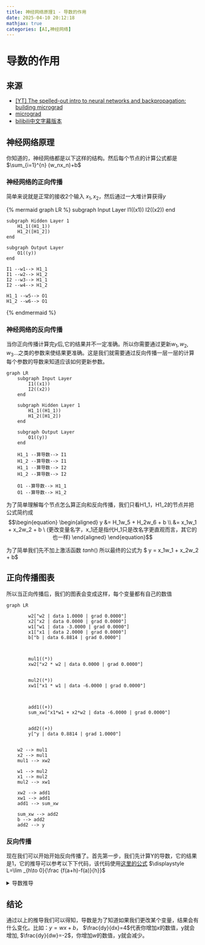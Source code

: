```yaml
---
title: 神经网络原理1 - 导数的作用
date: 2025-04-10 20:12:18
mathjax: true
categories: [AI,神经网络]
---
```


# 导数的作用

## 来源
- [[YT] The spelled-out intro to neural networks and backpropagation: building micrograd
](https://www.youtube.com/watch?v=VMj-3S1tku0&list=PLAqhIrjkxbuWI23v9cThsA9GvCAUhRvKZ)
- [micrograd](https://github.com/karpathy/micrograd)
- [bilibili中文字幕版本](https://www.bilibili.com/video/BV11yHXeuE9d/)

## 神经网络原理
你知道的，神经网络都是以下这样的结构。然后每个节点的计算公式都是 $\sum_{i=1}^{n} (w_nx_n)+b$

### 神经网络的正向传播
简单来说就是正常的接收2个输入 $x_1,x_2$，然后通过一大堆计算获得$y$
<!--不知道为什么需要用这种形式的mermai，才能在codeblock中正常使用mermaid-->
{% mermaid graph LR %}
    subgraph Input Layer
        I1((x1))
        I2((x2))
    end

    subgraph Hidden Layer 1
        H1_1((H1_1))
        H1_2([H1_2])
    end

    subgraph Output Layer
        O1((y))
    end

    I1 --w1--> H1_1
    I1 --w2--> H1_2
    I2 --w3--> H1_1
    I2 --w4--> H1_2

    H1_1 --w5--> O1
    H1_2 --w6--> O1
{% endmermaid %}
<!-- more -->

### 神经网络的反向传播
当你正向传播计算完$y$后,它的结果并不一定准确。所以你需要通过更新$w_1,w_2,w_3...$之类的参数来使结果更准确。这是我们就需要通过反向传播一层一层的计算每个参数的导数来知道应该如何更新参数。
```mermaid
graph LR
    subgraph Input Layer
        I1((x1))
        I2((x2))
    end

    subgraph Hidden Layer 1
        H1_1((H1_1))
        H1_2([H1_2])
    end

    subgraph Output Layer
        O1((y))
    end

    H1_1 --算导数--> I1
    H1_2 --算导数--> I1
    H1_1 --算导数--> I2
    H1_2 --算导数--> I2

    O1 --算导数--> H1_1
    O1 --算导数--> H1_2
```
为了简单理解每个节点怎么算正向和反向传播，我们只看H1_1，H1_2的节点并把公式简约成
$$\begin{equation}
\begin{aligned}
y &= H_1w_5 + H_2w_6 + b \\
  &= x_1w_1 + x_2w_2 + b \ (更改变量名字，x_1还是指代H_1只是改名字更直观而言，其它的也一样)
\end{aligned}
\end{equation}$$

为了简单我们先不加上激活函数 $tanh()$ 所以最终的公式为 $ y = x_1w_1 + x_2w_2 + b$



## 正向传播图表
所以当正向传播后，我们的图表会变成这样，每个变量都有自己的数值
```mermaid
graph LR

        w2["w2 | data 1.0000 | grad 0.0000"]
        x2["x2 | data 0.0000 | grad 0.0000"]
        w1["w1 | data -3.0000 | grad 0.0000"]
        x1["x1 | data 2.0000 | grad 0.0000"]
        b["b | data 6.8814 | grad 0.0000"]



        mul1((*))
        xw2["x2 * w2 | data 0.0000 | grad 0.0000"]


        mul2((*))
        xw1["x1 * w1 | data -6.0000 | grad 0.0000"]



        add1((+))
        sum_xw["x1*w1 + x2*w2 | data -6.0000 | grad 0.0000"]


        add2((+))
        y["y | data 0.8814 | grad 1.0000"]


    w2 --> mul1
    x2 --> mul1
    mul1 --> xw2

    w1 --> mul2
    x1 --> mul2
    mul2 --> xw1

    xw2 --> add1
    xw1 --> add1
    add1 --> sum_xw

    sum_xw --> add2
    b --> add2
    add2 --> y

```

### 反向传播
现在我们可以开始开始反向传播了。首先第一步，我们先计算Y的导数，它的结果是1，它的推导可以参考以下下代码，该代码使用[这里的公式](https://en.wikipedia.org/wiki/Derivative#:~:text=A%20function%20of%20a%20real,%E2%81%A0%2C%20and%20the%20limit)
 $\displaystyle L=\lim _{h\to 0}{\frac {f(a+h)-f(a)}{h}}$

<details>
  <summary>导数推导</summary>

```python
def 求导():
  
  h = 0.001
  
  a = Value(2.0, label='a')
  b = Value(-3.0, label='b')
  c = Value(10.0, label='c')
  e = a*b; e.label = 'e'
  d = e + c; d.label = 'd'
  f = Value(-2.0, label='f')
  L = d * f; L.label = 'L'
  L1 = L.data
  
  a = Value(2.0, label='a')
  b = Value(-3.0, label='b')
  b.data += h # 如果你想计算b如何影响L，就b+h来找b的导数
  c = Value(10.0, label='c')
  e = a*b; e.label = 'e'
  d = e + c; d.label = 'd'
  f = Value(-2.0, label='f')
  L = d * f; L.label = 'L'
  L2 = L.data # 如果你想计算L如何影响L，就L+h来找L的导数
  
  
  # 如果导数为正数，代表变量增加，结果会增加。很容易推导出来，你b+h，他的结果会更大所以剪了后会更大。
  print((L2 - L1)/h) 
```
而L的导数为1则是因为L2本质上是L1+h所以:
$$(L2+h-L1)/h = h/h =1$$
</details>


## 结论
通过以上的推导我们可以得知，导数是为了知道如果我们更改某个变量，结果会有什么变化。比如：$y=wx + b$， $\frac{dy}{dx}=4$代表你增加$x$的数值，y就会增加,  $\frac{dy}{dw}=-2$，你增加$w$的数值，y就会减少。